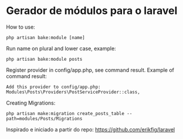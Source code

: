 # Gerador de módulos para o laravel

How to use:

```
php artisan bake:module [name]
```

Run name on plural and lower case, example:

```
php artisan bake:module posts
```

Register provider in config/app.php, see command result. Example of command result:

```
Add this provider to config/app.php:
Modules\Posts\Providers\PostServiceProvider::class,
```

Creating Migrations:

```
php artisan make:migration create_posts_table --path=modules/Posts/Migrations
```

Inspirado e iniciado a partir do repo: https://github.com/erikfig/laravel
